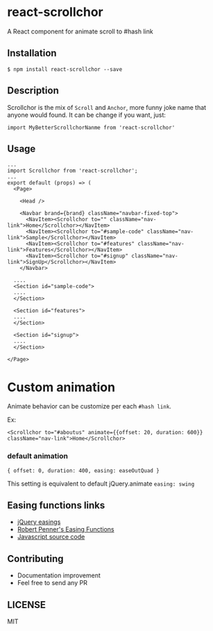 # react-scrollchor
A React component for animate scroll to #hash link

## Installation

```
$ npm install react-scrollchor --save
```

## Description
Scrollchor is the mix of `Scroll` and `Anchor`, more funny joke name that anyone would found. It can be change if you want, just:
```
import MyBetterScrollchorNanme from 'react-scrollchor' 
```

## Usage

```
...
import Scrollchor from 'react-scrollchor';
...
export default (props) => (
  <Page>

    <Head />

    <Navbar brand={brand} className="navbar-fixed-top">
      <NavItem><Scrollchor to="" className="nav-link">Home</Scrollchor></NavItem>
      <NavItem><Scrollchor to="#sample-code" className="nav-link">Sample</Scrollchor></NavItem>
      <NavItem><Scrollchor to="#features" className="nav-link">Features</Scrollchor></NavItem>
      <NavItem><Scrollchor to="#signup" className="nav-link">SignUp</Scrollchor></NavItem>
    </Navbar>

  ....
  <Section id="sample-code">
  ....
  </Section>

  <Section id="features">
  ....
  </Section>

  <Section id="signup">
  ....
  </Section>

</Page>
```

# Custom animation

Animate behavior can be customize per each `#hash link`.

Ex:

```
<Scrollchor to="#aboutus" animate={{offset: 20, duration: 600}} className="nav-link">Home</Scrollchor>
```

### default animation
```
{ offset: 0, duration: 400, easing: easeOutQuad }
```
This setting is equivalent to default jQuery.animate `easing: swing`

## Easing functions links

* [jQuery easings](http://api.jqueryui.com/easings/)
* [Robert Penner's Easing Functions](http://robertpenner.com/easing/)
* [Javascript source code](https://github.com/danro/jquery-easing/blob/master/jquery.easing.js)

## Contributing
* Documentation improvement
* Feel free to send any PR

## LICENSE
MIT
